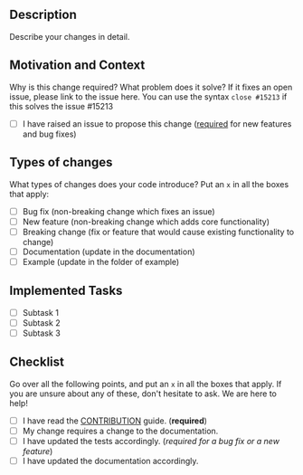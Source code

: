 ## Description

Describe your changes in detail.

## Motivation and Context

Why is this change required? What problem does it solve?
If it fixes an open issue, please link to the issue here.
You can use the syntax `close #15213` if this solves the issue #15213

- [ ] I have raised an issue to propose this change ([required](https://github.com/camel-ai/camel/issues) for new features and bug fixes)

## Types of changes

What types of changes does your code introduce? Put an `x` in all the boxes that apply:

- [ ] Bug fix (non-breaking change which fixes an issue)
- [ ] New feature (non-breaking change which adds core functionality)
- [ ] Breaking change (fix or feature that would cause existing functionality to change)
- [ ] Documentation (update in the documentation)
- [ ] Example (update in the folder of example)

## Implemented Tasks

- [ ] Subtask 1
- [ ] Subtask 2
- [ ] Subtask 3

## Checklist

Go over all the following points, and put an `x` in all the boxes that apply.
If you are unsure about any of these, don't hesitate to ask. We are here to help!

- [ ] I have read the [CONTRIBUTION](https://github.com/camel-ai/camel/blob/master/CONTRIBUTING.md) guide. (**required**)
- [ ] My change requires a change to the documentation.
- [ ] I have updated the tests accordingly. (*required for a bug fix or a new feature*)
- [ ] I have updated the documentation accordingly.
